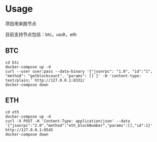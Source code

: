 # Usage

项目用来跑节点

目前支持节点包括：btc，usdt，eth

## BTC
```
cd btc
docker-compose up -d
curl --user user:pass --data-binary '{"jsonrpc": "1.0", "id":"1", "method": "getblockcount", "params": [] }' -H 'content-type: text/plain;' http://127.0.0.1:8332/
docker-compose down
```

## ETH
```
cd eth
docker-compose up -d
curl -X POST -H 'Content-Type: application/json' --data '{"jsonrpc":"2.0","method":"eth_blockNumber","params":[],"id":1}' http://127.0.0.1:8545
docker-compose down
```

